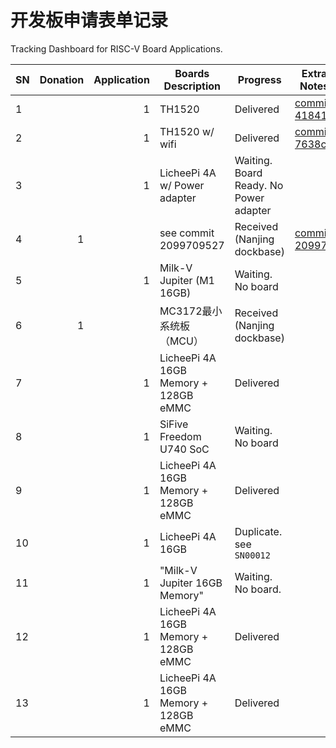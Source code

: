 开发板申请表单记录
================

Tracking Dashboard for RISC-V Board Applications.

| SN | Donation | Application | Boards Description | Progress | Extra Notes |
| -- | -------: | ----------: | ------------------ | -------- | ----------- |
| 1 |  | 1 | TH1520 | Delivered | [commit 41841e](https://github.com/rv2036/riscv-board-wandering/commit/41841e19fe677c06a79e6414521a59a5569aa524) |
| 2 |  | 1 | TH1520 w/ wifi | Delivered | [commit 7638c6](https://github.com/rv2036/riscv-board-wandering/commit/7638c63571ca3709238e1aeecce8c12788a11dec) |
| 3 |  | 1 | LicheePi 4A w/ Power adapter | Waiting. Board Ready. No Power adapter |  |
| 4 | 1 |  | see commit 2099709527 | Received (Nanjing dockbase) | [commit 209970](https://github.com/rv2036/riscv-board-wandering/commit/2099709527ad055ecd13612782b0c6af4feb6dbe) |
| 5 |  | 1 | Milk-V Jupiter (M1 16GB) | Waiting. No board |  |
| 6 | 1 |  | MC3172最小系统板（MCU） | Received (Nanjing dockbase) |  |
| 7 |  | 1 | LicheePi 4A 16GB Memory + 128GB eMMC | Delivered |  |
| 8 |  | 1 | SiFive Freedom U740 SoC | Waiting. No board | |
| 9 |  | 1 | LicheePi 4A 16GB Memory + 128GB eMMC  | Delivered | |
| 10 |  | 1 | LicheePi 4A 16GB   | Duplicate. see `SN00012` | |
| 11 |  | 1 | "Milk-V Jupiter	16GB Memory"  | Waiting. No board. | |
| 12 |  | 1 | LicheePi 4A 16GB Memory + 128GB eMMC  | Delivered | |
| 13 |  | 1 | LicheePi 4A 16GB Memory + 128GB eMMC  | Delivered | |

